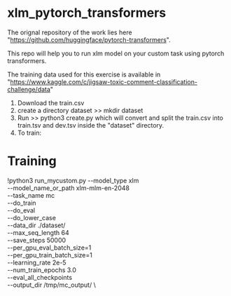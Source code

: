 # xlm_pytorch_transformers
The orignal repository of the work lies here "https://github.com/huggingface/pytorch-transformers".

This repo will help you to run xlm model on your custom task using pytorch transformers.

The training data used for this exercise is available in "https://www.kaggle.com/c/jigsaw-toxic-comment-classification-challenge/data"

1. Download the train.csv
2. create a directory dataset >> mkdir dataset
3. Run >> python3 create.py which will convert and split the train.csv into train.tsv and dev.tsv inside the "dataset" directory.
4. To train:
# Training
!python3 run_mycustom.py 
    --model_type xlm \
    --model_name_or_path xlm-mlm-en-2048 \
    --task_name mc \
    --do_train \
    --do_eval \
    --do_lower_case \
    --data_dir ./dataset/ \
    --max_seq_length 64 \
    --save_steps 50000\
    --per_gpu_eval_batch_size=1   \
    --per_gpu_train_batch_size=1   \
    --learning_rate 2e-5 \
    --num_train_epochs 3.0 \
    --eval_all_checkpoints \
    --output_dir /tmp/mc_output/ \
  
